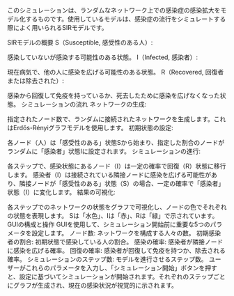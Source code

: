 このシミュレーションは、ランダムなネットワーク上での感染症の感染拡大をモデル化するものです。使用しているモデルは、感染症の流行をシミュレートする際によく用いられるSIRモデルです。

SIRモデルの概要
S（Susceptible, 感受性のある人）:

感染していないが感染する可能性のある状態。
I（Infected, 感染者）:

現在病気で、他の人に感染を広げる可能性のある状態。
R（Recovered, 回復者または除去された）:

感染から回復して免疫を持っているか、死去したために感染を広げなくなった状態。
シミュレーションの流れ
ネットワークの生成:

指定されたノード数で、ランダムに接続されたネットワークを生成します。これはErdős-Rényiグラフモデルを使用します。
初期状態の設定:

各ノード（人）は「感受性のある」状態Sから始まり、指定した割合のノードがランダムに「感染者」状態Iに設定されます。
シミュレーションの進行:

各ステップで、感染状態にあるノード（I）は一定の確率で回復（R）状態に移行します。
感染者（I）は接続されている隣接ノードに感染を広げる可能性があり、隣接ノードが「感受性のある」状態（S）の場合、一定の確率で「感染者」状態（I）に変化します。
結果の可視化:

各ステップでのネットワークの状態をグラフで可視化し、ノードの色でそれぞれの状態を表現します。
Sは「水色」、Iは「赤」、Rは「緑」で示されています。
GUIの構成と操作
GUIを使用して、シミュレーション開始前に重要な5つのパラメータを設定します。
ノード数: ネットワークを構成する人々の数。
初期感染者の割合: 初期状態で感染している人の割合。
感染の確率: 感染者が隣接ノードに感染を広げる確率。
回復の確率: 感染者が回復して免疫を持つか、除去される確率。
シミュレーションのステップ数: モデルを進行させるステップ数。
ユーザーがこれらのパラメータを入力し、「シミュレーション開始」ボタンを押すと、設定に基づいてシミュレーションが開始されます。それぞれのステップごとにグラフが生成され、現在の感染状況が視覚的に示されます。
